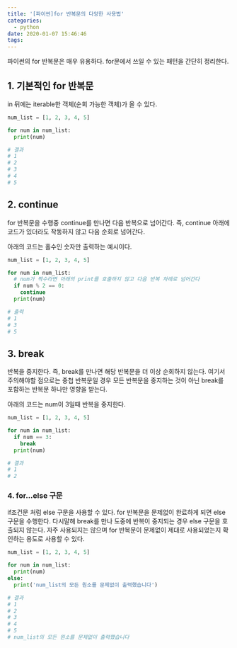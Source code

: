 ```yaml
---
title: '[파이썬]for 반복문의 다앙한 사용법'
categories:
  - python
date: 2020-01-07 15:46:46
tags:
---
```


파이썬의 for 반복문은 매우 유용하다. for문에서 쓰일 수 있는 패턴을 간단히 정리한다.

## 1. 기본적인 for 반복문

in 뒤에는 iterable한 객체(순회 가능한 객체)가 올 수 있다.

```python
num_list = [1, 2, 3, 4, 5]

for num in num_list:
  print(num)

# 결과
# 1
# 2
# 3
# 4
# 5
```

## 2. continue

for 반복문을 수행중 continue를 만나면 다음 반복으로 넘어간다. 즉, continue 아래에 코드가 있더라도 작동하지 않고 다음 순회로 넘어간다.

아래의 코드는 홀수인 숫자만 출력하는 예시이다.

```python
num_list = [1, 2, 3, 4, 5]

for num in num_list:
  # num가 짝수라면 아래의 print를 호출하지 않고 다음 반복 차례로 넘어간다
  if num % 2 == 0:
    continue
  print(num)

# 출력
# 1
# 3
# 5
```

## 3. break

반복을 중지한다. 즉, break를 만나면 해당 반복문을 더 이상 순회하지 않는다. 여기서 주의해야할 점으로는 중첩 반복문일 경우 모든 반복문을 중지하는 것이 아닌 break를 포함하는 반복문 하나만 영향을 받는다.

아래의 코드는 num이 3일때 반복을 중지한다.

```python
num_list = [1, 2, 3, 4, 5]

for num in num_list:
  if num == 3:
    break
  print(num)

# 결과
# 1
# 2
```

### 4. for...else 구문

if조건문 처럼 else 구문을 사용할 수 있다. for 반복문을 문제없이 완료하게 되면 else 구문을 수행한다. 다시말해 break를 만나 도중에 반복이 중지되는 경우 else 구문을 호출되지 않는다. 자주 사용되지는 않으며 for 반복문이 문제없이 제대로 사용되었는지 확인하는 용도로 사용할 수 있다.

```python
num_list = [1, 2, 3, 4, 5]

for num in num_list:
  print(num)
else:
  print('num_list의 모든 원소를 문제없이 출력했습니다')

# 결과
# 1
# 2
# 3
# 4
# 5
# num_list의 모든 원소를 문제없이 출력했습니다
```
